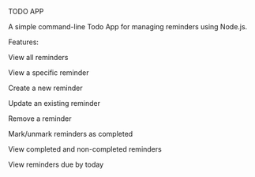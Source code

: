 TODO APP

A simple command-line Todo App for managing reminders using Node.js.

Features:

View all reminders

View a specific reminder

Create a new reminder

Update an existing reminder

Remove a reminder

Mark/unmark reminders as completed

View completed and non-completed reminders

View reminders due by today
